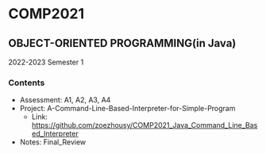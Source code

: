 # COMP2021
## OBJECT-ORIENTED PROGRAMMING(in Java)
2022-2023 Semester 1
### Contents
- Assessment: A1, A2, A3, A4
- Project: A-Command-Line-Based-Interpreter-for-Simple-Program
  - Link: https://github.com/zoezhousy/COMP2021_Java_Command_Line_Based_Interpreter
- Notes: Final_Review
